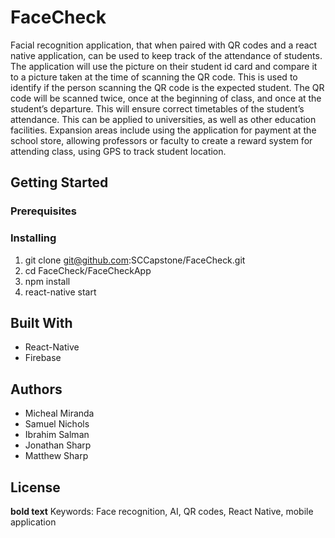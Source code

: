 # FaceCheck
Facial recognition application, that when paired with QR codes and a react native application, can be used to keep track of the attendance of students. The application will use the picture on their student id card and compare it to a picture taken at the time of scanning the QR code. This is used to identify if the person scanning the QR code is the expected student. The QR code will be scanned twice, once at the beginning of class, and once at the student’s departure. This will ensure correct timetables of the student’s attendance. This can be applied to universities, as well as other education facilities. Expansion areas include using the application for payment at the school store, allowing professors or faculty to create a reward system for attending class, using GPS to track student location.

## Getting Started

### Prerequisites

### Installing
1. git clone git@github.com:SCCapstone/FaceCheck.git
2. cd FaceCheck/FaceCheckApp
3. npm install
4. react-native start

## Built With
- React-Native
- Firebase

## Authors
- Micheal Miranda
- Samuel Nichols
- Ibrahim Salman
- Jonathan Sharp
- Matthew Sharp

## License

**bold text** Keywords: Face recognition, AI, QR codes, React Native, mobile application 
